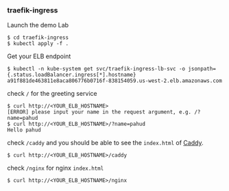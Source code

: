 ### traefik-ingress



Launch the demo Lab

```
$ cd traefik-ingress
$ kubectl apply -f .
```



Get your ELB endpoint

```
$ kubectl -n kube-system get svc/traefik-ingress-lb-svc -o jsonpath={.status.loadBalancer.ingress[*].hostname}
a91f881de463811e8aca806776b0716f-838154059.us-west-2.elb.amazonaws.com
```



check `/` for the greeting service

```
$ curl http://<YOUR_ELB_HOSTNAME>
[ERROR] please input your name in the request argument, e.g. /?name=pahud
$ curl http://<YOUR_ELB_HOSTNAME>/?name=pahud
Hello pahud
```



check `/caddy` and you should be able to see the `index.html` of [Caddy](https://caddyserver.com/).

```
$ curl http://<YOUR_ELB_HOSTNAME>/caddy
```



 check `/nginx` for nginx `index.html`

```
$ curl http://<YOUR_ELB_HOSTNAME>/nginx
```



